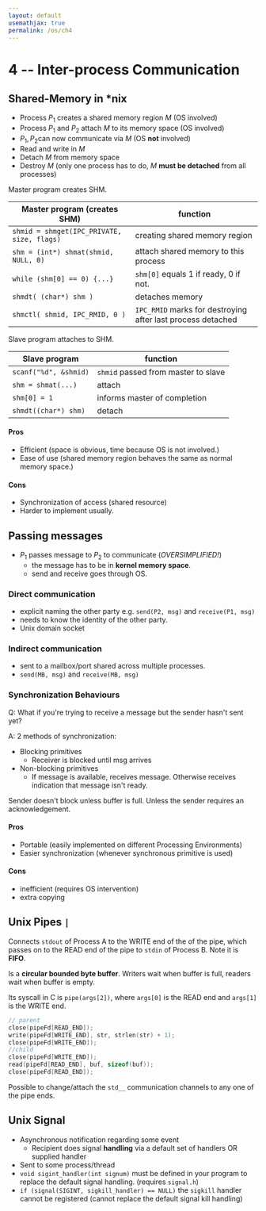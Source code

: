 ```yaml
---
layout: default
usemathjax: true
permalink: /os/ch4
---
```


# 4 -- Inter-process Communication

## Shared-Memory in *nix

- Process $P_1$ creates a shared memory region $M$ (OS involved)
- Process $P_1$ and $P_2$ attach $M$ to its memory space (OS involved)
- $P_1, P_2$​ can now communicate via $M$ (OS **not** involved)
- Read and write in $M$
- Detach $M$​ from memory space
- Destroy $M$ (only one process has to do, $M$ **must be detached** from all processes)

Master program creates SHM.

| Master program (creates SHM)               | function                                                    |
| ------------------------------------------ | ----------------------------------------------------------- |
| `shmid = shmget(IPC_PRIVATE, size, flags)` | creating shared memory region                               |
| `shm = (int*) shmat(shmid, NULL, 0)`       | attach shared memory to this process                        |
| `while (shm[0] == 0) {...}`                | `shm[0]` equals 1 if ready, 0 if not.                       |
| `shmdt( (char*) shm )`                     | detaches memory                                             |
| `shmctl( shmid, IPC_RMID, 0 )`             | `IPC_RMID` marks for destroying after last process detached |

Slave program attaches to SHM.

| Slave program         | function                            |
| --------------------- | ----------------------------------- |
| `scanf("%d", &shmid)` | `shmid` passed from master to slave |
| `shm = shmat(...)`    | attach                              |
| `shm[0] = 1`          | informs master of completion        |
| `shmdt((char*) shm)`  | detach                              |

#### Pros

- Efficient (space is obvious, time because OS is not involved.)
- Ease of use (shared memory region behaves the same as normal memory space.)

#### Cons

- Synchronization of access (shared resource)
- Harder to implement usually.

## Passing messages

- $P_1$​ passes message to $P_2$​ to communicate (*OVERSIMPLIFIED!*)
  - the message has to be in **kernel memory space**.
  - send and receive goes through OS.

### Direct communication

- explicit naming the other party e.g. `send(P2, msg)` and `receive(P1, msg)`
- needs to know the identity of the other party.
- Unix domain socket

### Indirect communication

- sent to a mailbox/port shared across multiple processes.
- `send(MB, msg)` and `receive(MB, msg)`

### Synchronization Behaviours

Q: What if you're trying to receive a message but the sender hasn't sent yet?

A: 2 methods of synchronization:

- Blocking primitives
  - Receiver is blocked until msg arrives
- Non-blocking primitives
  - If message is available, receives message. Otherwise receives indication that message isn't ready.

Sender doesn't block unless buffer is full. Unless the sender requires an acknowledgement.

#### Pros

- Portable (easily implemented on different Processing Environments)
- Easier synchronization (whenever synchronous primitive is used)

#### Cons

- inefficient (requires OS intervention)
- extra copying

## Unix Pipes `|`

Connects `stdout` of Process A to the WRITE end of the of the pipe, which passes on to the READ end of the pipe to `stdin` of Process B. Note it is **FIFO**.

Is a **circular bounded byte buffer**. Writers wait when buffer is full, readers wait when buffer is empty.

Its syscall in C is `pipe(args[2])`, where `args[0]` is the READ end and `args[1]` is the WRITE end.

```C
// parent
close(pipeFd[READ_END]);
write(pipeFd[WRITE_END], str, strlen(str) + 1);
close(pipeFd[WRITE_END]);
//child
close(pipeFd[WRITE_END]);
read(pipeFd[READ_END], buf, sizeof(buf));
close(pipeFd[READ_END]);
```

Possible to change/attach the `std__` communication channels to any one of the pipe ends.

## Unix Signal

- Asynchronous notification regarding some event
  - Recipient does signal **handling** via a default set of handlers OR supplied handler
- Sent to some process/thread
- `void sigint_handler(int signum)` must be defined in your program to replace the default signal handling. (requires `signal.h`)
- `if (signal(SIGINT, sigkill_handler) == NULL)` the `sigkill` handler cannot be registered (cannot replace the default signal kill handling)


